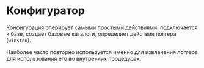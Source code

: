 # Конфигуратор

Конфигурация оперирует самыми простыми действиями: подключается к базе, создает базовые каталоги,
определяет действия логгера (`winston`).

Наиболее часто повторно используется именно для извлечения логгера для использования его во внутренних процедурах.
